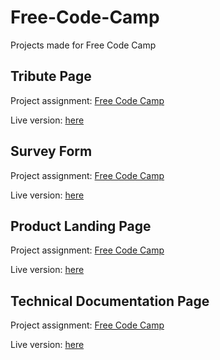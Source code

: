 # Free-Code-Camp
Projects made for Free Code Camp

## Tribute Page

Project assignment: [Free Code Camp](https://www.freecodecamp.org/learn/responsive-web-design/responsive-web-design-projects/build-a-tribute-page)

Live version: [here](https://raw.githack.com/jeas560/freecodecamp_responsive_web/master/1_tribute_page/index.html)

## Survey Form

Project assignment: [Free Code Camp](https://www.freecodecamp.org/learn/responsive-web-design/responsive-web-design-projects/build-a-survey-form)

Live version: [here](https://raw.githack.com/jeas560/freecodecamp_responsive_web/master/2_survey_form/index.html)

## Product Landing Page

Project assignment: [Free Code Camp](https://www.freecodecamp.org/learn/responsive-web-design/responsive-web-design-projects/build-a-product-landing-page)

Live version: [here](https://raw.githack.com/jeas560/freecodecamp_responsive_web/master/3_product_landing/index.html)

## Technical Documentation Page

Project assignment: [Free Code Camp](https://www.freecodecamp.org/learn/responsive-web-design/responsive-web-design-projects/build-a-technical-documentation-page)

Live version: [here](https://raw.githack.com/jeas560/freecodecamp_responsive_web/master/4_technical_documentation/index.html)
